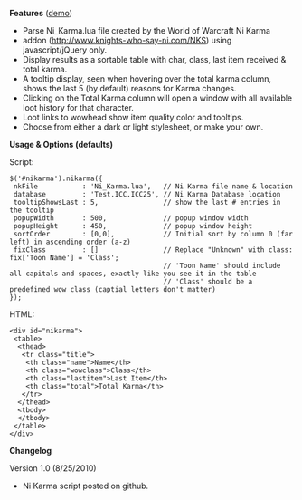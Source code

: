 **Features** ([demo][1])

* Parse Ni_Karma.lua file created by the World of Warcraft Ni Karma
* addon (http://www.knights-who-say-ni.com/NKS) using javascript/jQuery only.
* Display results as a sortable table with char, class, last item received & total karma.
* A tooltip display, seen when hovering over the total karma column, shows the last 5 (by default)
  reasons for Karma changes.
* Clicking on the Total Karma column will open a window with all available loot history for that character.
* Loot links to wowhead show item quality color and tooltips.
* Choose from either a dark or light stylesheet, or make your own.

**Usage & Options (defaults)**

Script:

    $('#nikarma').nikarma({
     nkFile           : 'Ni_Karma.lua',   // Ni Karma file name & location
     database         : 'Test.ICC.ICC25', // Ni Karma Database location
     tooltipShowsLast : 5,                // show the last # entries in the tooltip
     popupWidth       : 500,              // popup window width
     popupHeight      : 450,              // popup window height
     sortOrder        : [0,0],            // Initial sort by column 0 (far left) in ascending order (a-z)
     fixClass         : []                // Replace "Unknown" with class: fix['Toon Name'] = 'Class';
                                          // 'Toon Name' should include all capitals and spaces, exactly like you see it in the table
                                          // 'Class' should be a predefined wow class (captial letters don't matter)
    });

HTML:

    <div id="nikarma">
     <table>
      <thead>
       <tr class="title">
        <th class="name">Name</th>
        <th class="wowclass">Class</th>
        <th class="lastitem">Last Item</th>
        <th class="total">Total Karma</th>
       </tr>
      </thead>
      <tbody>
      </tbody>
     </table>
    </div>

**Changelog**

Version 1.0 (8/25/2010)

* Ni Karma script posted on github.

 [1]: http://Unrepentant.github.com/nikarma/